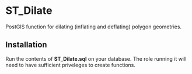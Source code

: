 # ST_Dilate

PostGIS function for dilating (inflating and deflating) polygon geometries.

## Installation

Run the contents of **ST_Dilate.sql** on your database. The role running it will need to have sufficient priveleges to create functions.
